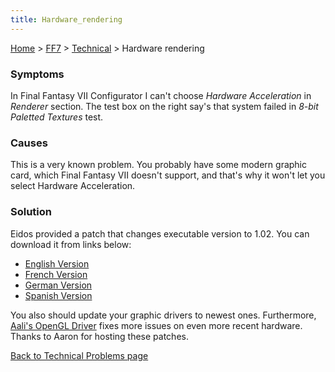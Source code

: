```yaml
---
title: Hardware_rendering
---
```


[Home](../../Main_Page.md) > [FF7](../../FF7.md) > [Technical](../Technical.md) > Hardware rendering

### Symptoms

In Final Fantasy VII Configurator I can't choose *Hardware Acceleration* in *Renderer* section. The test box on the right say's that system failed in *8-bit Paletted Textures* test.

### Causes

This is a very known problem. You probably have some modern graphic card, which Final Fantasy VII doesn't support, and that's why it won't let you select Hardware Acceleration.

### Solution

Eidos provided a patch that changes executable version to 1.02. You can download it from links below:

-   [English Version](http://aaronserv.dyndns.org/hosting/ffsf/downloads/ff7_1.02.zip)
-   [French Version](http://aaronserv.dyndns.org/hosting/ffsf/downloads/ff7_1.02f.zip)
-   [German Version](http://aaronserv.dyndns.org/hosting/ffsf/downloads/ff7_1.02g.zip)
-   [Spanish Version](http://aaronserv.dyndns.org/hosting/ffsf/downloads/ff7_1.02s.zip)

You also should update your graphic drivers to newest ones. Furthermore, [Aali's OpenGL Driver](http://forums.qhimm.com/index.php?topic=8306.0) fixes more issues on even more recent hardware. Thanks to Aaron for hosting these patches.

[Back to Technical Problems page](../Technical.md)
